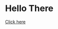 <h1>Hello There</h1>

<a href="https://www.wizardingworld.com/" class="nsw-button nsw-button--primary">Click here</a>
